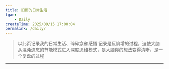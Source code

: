 ```yaml
---
title: 旧雨的日常生活
tgae: 
    - Daily
createTime: 2025/09/15 17:00:04
permalink: /daily/
---
```


>以此页记录我的日常生活、碎碎念和感悟
记录是反熵增的过程，迫使大脑从混沌遗忘的节能模式进入深度思维模式，是大脑你的想法变得清晰，是一个复盘的过程

----
